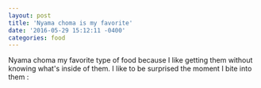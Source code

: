 ```yaml
---
layout: post
title: 'Nyama choma is my favorite'
date: '2016-05-29 15:12:11 -0400'
categories: food
---
```


Nyama choma my favorite type of food because I like getting them without knowing what's inside of them. I like to be surprised the moment I bite into them :
